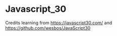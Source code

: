 # Javascript_30

Credits learning from https://javascript30.com/ and https://github.com/wesbos/JavaScript30
